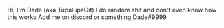 Hi, I'm Dade (aka TupalupaGit)
I do random shit and don't even know how this works
Add me on discord or something Dade#9999
